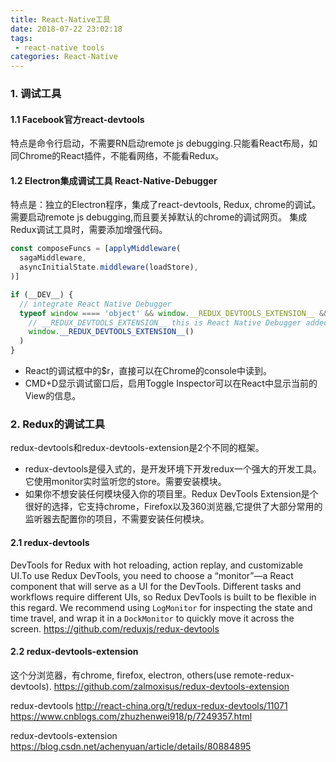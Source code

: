 ```yaml
---
title: React-Native工具
date: 2018-07-22 23:02:18
tags:
 - react-native tools
categories: React-Native
---
```


### 1. 调试工具
#### 1.1 Facebook官方react-devtools
特点是命令行启动，不需要RN启动remote js debugging.只能看React布局，如同Chrome的React插件，不能看网络，不能看Redux。
#### 1.2 Electron集成调试工具 React-Native-Debugger
特点是：独立的Electron程序，集成了react-devtools, Redux, chrome的调试。需要启动remote js debugging,而且要关掉默认的chrome的调试网页。
集成Redux调试工具时，需要添加增强代码。
``` js
const composeFuncs = [applyMiddleware(
  sagaMiddleware,  
  asyncInitialState.middleware(loadStore),
)]

if (__DEV__) {
  // integrate React Native Debugger
  typeof window ==== 'object' && window.__REDUX_DEVTOOLS_EXTENSION__ && composeFuncs.push(
    // __REDUX_DEVTOOLS_EXTENSION__ this is React Native Debugger added
    window.__REDUX_DEVTOOLS_EXTENSION__()
  )
}
```
- React的调试框中的$r，直接可以在Chrome的console中读到。
- CMD+D显示调试窗口后，启用Toggle Inspector可以在React中显示当前的View的信息。
<!-- more -->

### 2. Redux的调试工具
redux-devtools和redux-devtools-extension是2个不同的框架。 

* redux-devtools是侵入式的，是开发环境下开发redux一个强大的开发工具。它使用monitor实时监听您的store。需要安装模块。 
* 如果你不想安装任何模块侵入你的项目里。Redux DevTools Extension是个很好的选择，它支持chrome，Firefox以及360浏览器,它提供了大部分常用的监听器去配置你的项目，不需要安装任何模块。

#### 2.1 redux-devtools
DevTools for Redux with hot reloading, action replay, and customizable UI.To use Redux DevTools, you need to choose a “monitor”—a React component that will serve as a UI for the DevTools. Different tasks and workflows require different UIs, so Redux DevTools is built to be flexible in this regard. We recommend using `LogMonitor` for inspecting the state and time travel, and wrap it in a `DockMonitor` to quickly move it across the screen. 
https://github.com/reduxjs/redux-devtools

#### 2.2 redux-devtools-extension
这个分浏览器，有chrome, firefox, electron, others(use remote-redux-devtools).
https://github.com/zalmoxisus/redux-devtools-extension


redux-devtools
http://react-china.org/t/redux-redux-devtools/11071
https://www.cnblogs.com/zhuzhenwei918/p/7249357.html

redux-devtools-extension
https://blog.csdn.net/achenyuan/article/details/80884895
